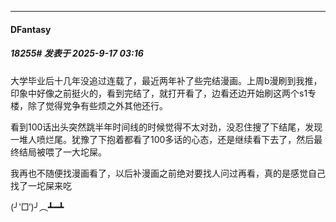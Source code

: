 ﻿
*****

####  DFantasy  
##### 18255#       发表于 2025-9-17 03:16

大学毕业后十几年没追过连载了，最近两年补了些完结漫画。上周b漫刷到我推，印象中好像之前挺火的，看到完结了，就打开看了，边看还边开始刷这两个s1专楼，除了觉得党争有些烦之外其他还行。

看到100话出头突然跳半年时间线的时候觉得不太对劲，没忍住搜了下结尾，发现一堆人喷烂尾。犹豫了下抱着都看了100多话的心态，还是继续看下去了，然后最终结局被喂了一大坨屎。

我再也不随便找漫画看了，以后补漫画之前绝对要找人问过再看，真的是感觉自己找了一坨屎来吃

(╯‵□′)╯︵┻━┻

